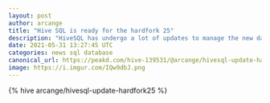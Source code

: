 ```yaml
---
layout: post
author: arcange
title: "Hive SQL is ready for the hardfork 25"
description: "HiveSQL has undergo a lot of updates to manage the new data generated by the blockchain after the hardfork 25."
date: 2021-05-31 13:27:45 UTC
categories: news sql database
canonical_url: https://peakd.com/hive-139531/@arcange/hivesql-update-hardfork25
image: https://i.imgur.com/IQw9dbJ.png
---
```

{% hive arcange/hivesql-update-hardfork25 %}
